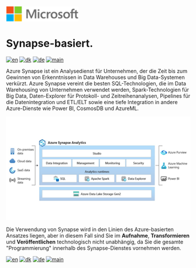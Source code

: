 
![microsoft](../../images/microsoft.png)

# Synapse-basiert.

[![en](https://img.shields.io/badge/lang-en-red.svg)](Synapse.md)
[![dk](https://img.shields.io/badge/lang-da--dk-green.svg)](Synapse-da.md)
[![de](https://img.shields.io/badge/lang-de-yellow.svg)](Synapse-de.md)
[![main](https://img.shields.io/badge/main-document-blue.svg)](../../README.md)

Azure Synapse ist ein Analysedienst für Unternehmen, der die Zeit bis zum Gewinnen von Erkenntnissen in Data Warehouses und Big Data-Systemen verkürzt. Azure Synapse vereint die besten SQL-Technologien, die im Data Warehousing von Unternehmen verwendet werden, Spark-Technologien für Big Data, Daten-Explorer für Protokoll- und Zeitreihenanalysen, Pipelines für die Datenintegration und ETL/ELT sowie eine tiefe Integration in andere Azure-Dienste wie Power BI, CosmosDB und AzureML.

![Figure 1](../../images/german/Slide12.jpg)

Die Verwendung von Synapse wird in den Linien des Azure-basierten Ansatzes liegen, aber in diesem Fall sind Sie im **Aufnahme**, **Transformieren** und **Veröffentlichen** technologisch nicht unabhängig, da Sie die gesamte "Programmierung" innerhalb des Synapse-Dienstes vornehmen werden.

[![en](https://img.shields.io/badge/lang-en-red.svg)](Synapse.md)
[![dk](https://img.shields.io/badge/lang-da--dk-green.svg)](Synapse-da.md)
[![de](https://img.shields.io/badge/lang-de-yellow.svg)](Synapse-de.md)
[![main](https://img.shields.io/badge/main-document-blue.svg)](../../README.md)